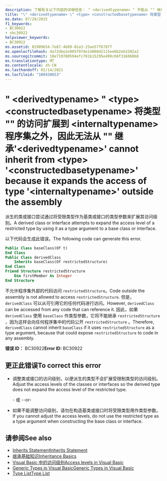 ```yaml
---
description: 了解有关以下内容的详细信息： " <derivedtypename> " 不能从 "" 继承 <type> <constructedbasetypename> ，因为它将对类型 "" 的访问扩展到 <internaltypename> 程序集的外部
title: "\" <derivedtypename> \" <type> <constructedbasetypename> 将类型 \"\" 的访问扩展到 <internaltypename> 程序集之外，因此无法从 \"\" 继承"
ms.date: 07/20/2015
f1_keywords:
- BC30922
- vbc30922
helpviewer_keywords:
- BC30922
ms.assetid: 81909654-7e67-4b89-81a3-25ae57f678f7
ms.openlocfilehash: da72dbe2e985f974e14800d2115ee6b2eb3202a2
ms.sourcegitcommit: 10e719780594efc781b15295e499c66f316068b8
ms.translationtype: MT
ms.contentlocale: zh-CN
ms.lasthandoff: 02/14/2021
ms.locfileid: "100438653"
---
```

# <a name="derivedtypename-cannot-inherit-from-type-constructedbasetypename-because-it-expands-the-access-of-type-internaltypename-outside-the-assembly"></a><span data-ttu-id="3f31f-103">" \<derivedtypename> " \<type> \<constructedbasetypename> 将类型 "" 的访问扩展到 \<internaltypename> 程序集之外，因此无法从 "" 继承</span><span class="sxs-lookup"><span data-stu-id="3f31f-103">'\<derivedtypename>' cannot inherit from \<type> '\<constructedbasetypename>' because it expands the access of type '\<internaltypename>' outside the assembly</span></span>

<span data-ttu-id="3f31f-104">派生的类或接口尝试通过将受限类型作为基类或接口的类型参数来扩展其访问级别。</span><span class="sxs-lookup"><span data-stu-id="3f31f-104">A derived class or interface attempts to expand the access level of a restricted type by using it as a type argument to a base class or interface.</span></span>  
  
 <span data-ttu-id="3f31f-105">以下代码会生成此错误。</span><span class="sxs-lookup"><span data-stu-id="3f31f-105">The following code can generate this error.</span></span>  
  
```vb  
Public Class baseClass(Of t)  
End Class  
Public Class derivedClass  
    Inherits baseClass(Of restrictedStructure)  
End Class  
Friend Structure restrictedStructure  
    Dim firstMember As Integer  
End Structure  
```  
  
 <span data-ttu-id="3f31f-106">不允许程序集外部的代码访问 `restrictedStructure`。</span><span class="sxs-lookup"><span data-stu-id="3f31f-106">Code outside the assembly is not allowed to access `restrictedStructure`.</span></span> <span data-ttu-id="3f31f-107">但是， `derivedClass` 可以从可引用它的任何代码进行访问。</span><span class="sxs-lookup"><span data-stu-id="3f31f-107">However, `derivedClass` can be accessed from any code that can reference it.</span></span> <span data-ttu-id="3f31f-108">因此，如果 `derivedClass` 使用 `baseClass` 作类型参数，它将不能继承 `restrictedStructure` ，因为这样会向任何程序集中的代码公开 `restrictedStructure` 。</span><span class="sxs-lookup"><span data-stu-id="3f31f-108">Therefore, `derivedClass` cannot inherit `baseClass` if it uses `restrictedStructure` as a type argument, because that could expose `restrictedStructure` to code in any assembly.</span></span>  
  
 <span data-ttu-id="3f31f-109">**错误 ID：** BC30922</span><span class="sxs-lookup"><span data-stu-id="3f31f-109">**Error ID:** BC30922</span></span>  
  
## <a name="to-correct-this-error"></a><span data-ttu-id="3f31f-110">更正此错误</span><span class="sxs-lookup"><span data-stu-id="3f31f-110">To correct this error</span></span>  
  
- <span data-ttu-id="3f31f-111">调整类或接口的访问级别，以便派生的类型不会扩展受限制类型的访问级别。</span><span class="sxs-lookup"><span data-stu-id="3f31f-111">Adjust the access levels of the classes or interfaces so the derived type does not expand the access level of the restricted type.</span></span>  
  
     <span data-ttu-id="3f31f-112">- 或 -</span><span class="sxs-lookup"><span data-stu-id="3f31f-112">-or-</span></span>  
  
- <span data-ttu-id="3f31f-113">如果不能调整访问级别，请勿在构造基类或接口时将受限类型用作类型参数。</span><span class="sxs-lookup"><span data-stu-id="3f31f-113">If you cannot adjust the access levels, do not use the restricted type as a type argument when constructing the base class or interface.</span></span>  
  
## <a name="see-also"></a><span data-ttu-id="3f31f-114">请参阅</span><span class="sxs-lookup"><span data-stu-id="3f31f-114">See also</span></span>

- [<span data-ttu-id="3f31f-115">Inherits Statement</span><span class="sxs-lookup"><span data-stu-id="3f31f-115">Inherits Statement</span></span>](../language-reference/statements/inherits-statement.md)
- [<span data-ttu-id="3f31f-116">继承基础知识</span><span class="sxs-lookup"><span data-stu-id="3f31f-116">Inheritance Basics</span></span>](../programming-guide/language-features/objects-and-classes/inheritance-basics.md)
- [<span data-ttu-id="3f31f-117">Visual Basic 中的访问级别</span><span class="sxs-lookup"><span data-stu-id="3f31f-117">Access levels in Visual Basic</span></span>](../programming-guide/language-features/declared-elements/access-levels.md)
- [<span data-ttu-id="3f31f-118">Generic Types in Visual Basic</span><span class="sxs-lookup"><span data-stu-id="3f31f-118">Generic Types in Visual Basic</span></span>](../programming-guide/language-features/data-types/generic-types.md)
- [<span data-ttu-id="3f31f-119">Type List</span><span class="sxs-lookup"><span data-stu-id="3f31f-119">Type List</span></span>](../language-reference/statements/type-list.md)
